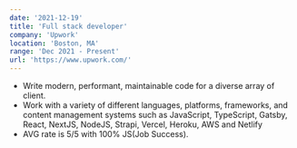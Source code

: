 ```yaml
---
date: '2021-12-19'
title: 'Full stack developer'
company: 'Upwork'
location: 'Boston, MA'
range: 'Dec 2021 - Present'
url: 'https://www.upwork.com/'
---
```


- Write modern, performant, maintainable code for a diverse array of client.
- Work with a variety of different languages, platforms, frameworks, and content management systems such as JavaScript, TypeScript, Gatsby, React, NextJS, NodeJS, Strapi, Vercel, Heroku, AWS and Netlify
- AVG rate is 5/5 with 100% JS(Job Success).
